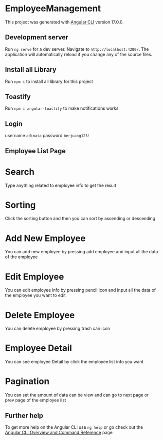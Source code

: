 # EmployeeManagement

This project was generated with [Angular CLI](https://github.com/angular/angular-cli) version 17.0.0.

## Development server

Run `ng serve` for a dev server. Navigate to `http://localhost:4200/`. The application will automatically reload if you change any of the source files.

## Install all Library

Run `npm i` to install all library for this project

## Toastify

Run `npm i angular-toastify` to make notifications works

## Login

username `adinata` 
password  `berjuang123!`

## Employee List Page

# Search

Type anything related to employee info to get the result

# Sorting

Click the sorting button and then you can sort by ascending or descending

# Add New Employee

You can add new employee by pressing add employee and input all the data of the employee

# Edit Employee

You can edit employee info by pressing pencil icon and input all the data of the employee you want to edit

# Delete Employee

You can delete employee by pressing trash can icon

# Employee Detail

You can see employee Detail by click the employee list info you want

# Pagination

You can set the amount of data can be view and can go to next page or prev page of the employee list

## Further help

To get more help on the Angular CLI use `ng help` or go check out the [Angular CLI Overview and Command Reference](https://angular.io/cli) page.
